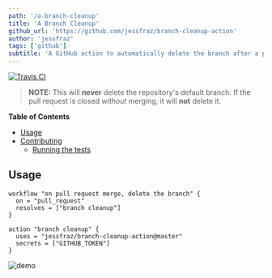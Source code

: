 ```yaml
---
path: '/a-branch-cleanup'
title: 'A Branch Cleanup'
github_url: 'https://github.com/jessfraz/branch-cleanup-action'
author: 'jessfraz'
tags: ['github']
subtitle: 'A GitHub action to automatically delete the branch after a pull request has been merged.'
---
```


[![Travis CI](https://img.shields.io/travis/jessfraz/branch-cleanup-action.svg?style=for-the-badge)](https://travis-ci.org/jessfraz/branch-cleanup-action)

> **NOTE:** This will **never** delete the repository's default branch. If the pull request is closed _without_ merging, it will **not** delete it.

**Table of Contents**

<!-- toc -->

- [Usage](#usage)
- [Contributing](#contributing)
  - [Running the tests](#running-the-tests)

<!-- tocstop -->

## Usage

```
workflow "on pull request merge, delete the branch" {
  on = "pull_request"
  resolves = ["branch cleanup"]
}

action "branch cleanup" {
  uses = "jessfraz/branch-cleanup-action@master"
  secrets = ["GITHUB_TOKEN"]
}
```

![demo](https://github.com/jessfraz/branch-cleanup-action/raw/master/demo.png)
